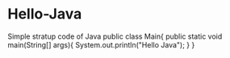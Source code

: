 # Hello-Java
Simple stratup code of Java
public class Main{
    public static void  main(String[] args){
        System.out.println("Hello Java");
    }
}

